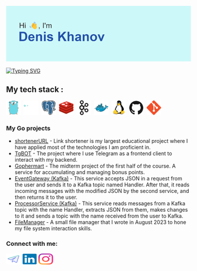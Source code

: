 [![MasterHead](https://github.com/DenisKhanov/DenisKhanov/blob/main/header.png)](https://github.com/DenisKhanov/DenisKhanov)

[![Typing SVG](https://readme-typing-svg.herokuapp.com?font=Fira+Code&pause=1000&random=false&width=800&lines=I'm+Golang+backend+developer+and+i+like+to+study+IT+technologies)](https://git.io/typing-svg)

<h2 > My tech stack : </h2>


<div >

<img src="https://github.com/devicons/devicon/blob/master/icons/go/go-original.svg" title="Go" alt="Go" width="40"/>&nbsp;
<img src="https://github.com/devicons/devicon/blob/master/icons/grpc/grpc-original.svg" title="gRPC" alt="gRPC" width="40"/>&nbsp;
<img src="https://github.com/devicons/devicon/blob/master/icons/postgresql/postgresql-original.svg" title="PostgreSQL" alt="PostgreSQL" width="40" height="40"/>&nbsp;
<img src= "https://github.com/devicons/devicon/blob/master/icons/redis/redis-original.svg" title="Redis" alt="Redis" width="40" height="40"/>&nbsp;
<img src= "https://github.com/devicons/devicon/blob/master/icons/apachekafka/apachekafka-original.svg" title="Kafka" alt="Kafka" width="40" height="40"/>&nbsp;
<img src="https://github.com/devicons/devicon/blob/master/icons/docker/docker-original.svg"  title="Docker" alt="Docker" width="40" height="40"/>&nbsp;
<img src="https://github.com/devicons/devicon/blob/master/icons/linux/linux-original.svg" title="Linux" alt="Linux" width="40"/>&nbsp;
<img src="https://github.com/devicons/devicon/blob/master/icons/github/github-original.svg"  title="GitHUB" alt="GitHUB" width="40" height="40"/>&nbsp;
<img src="https://github.com/devicons/devicon/blob/master/icons/git/git-original.svg"  title="Git" alt="Git" width="40" height="40"/>&nbsp;


</div>


### My Go projects
- [shortenerURL](https://github.com/DenisKhanov/shorterURL) - Link shortener is my largest educational project where I have applied most of the technologies I am proficient in.
- [TgBOT](https://github.com/DenisKhanov/TgBOT) - The project where I use Telegram as a frontend client to interact with my backend.
- [Gophermart](https://github.com/DenisKhanov/Gophermart) - The midterm project of the first half of the course. A service for accumulating and managing bonus points.
- [EventGateway (Kafka)](https://github.com/DenisKhanov/EventGateway-Kafka) - This service accepts JSON in a request from the user and sends it to a Kafka topic named Handler. After that, it reads incoming messages with the modified JSON by the second service, and then returns it to the user.
- [ProcessorService (Kafka)](https://github.com/DenisKhanov/ProcessorService-Kafka) - This service reads messages from a Kafka topic with the name Handler, extracts JSON from them, makes changes to it and sends a topic with the name received from the user to Kafka.
- [FileManager](https://github.com/DenisKhanov/FileManager) - A small file manager that I wrote in August 2023 to hone my file system interaction skills.

<h3 align="left">Connect with me:</h3>
<p align="left">
<a href="https://t.me/DenKhan" target="blank"><img align="center" src="https://github.com/DenisKhanov/DenisKhanov/blob/main/telegram-paper-airplane-apps-svgrepo-com.svg" alt="" height="30" width="40" /></a>
<a href="https://www.linkedin.com/in/denkhan/" target="blank"><img align="center" src="https://github.com/devicons/devicon/blob/master/icons/linkedin/linkedin-original.svg" alt="" height="30" width="40" /></a>
<a href="https://www.instagram.com/deniskh/" target="blank"><img align="center" src="https://github.com/DenisKhanov/DenisKhanov/blob/main/instagram-color-svgrepo-com.svg" alt="" height="30" width="40" /></a>
</p>
